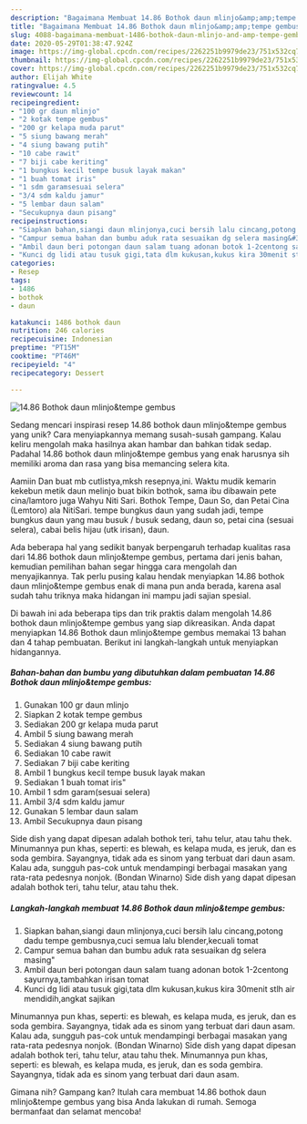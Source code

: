 ```yaml
---
description: "Bagaimana Membuat 14.86 Bothok daun mlinjo&amp;amp;tempe gembus yang Sempurna"
title: "Bagaimana Membuat 14.86 Bothok daun mlinjo&amp;amp;tempe gembus yang Sempurna"
slug: 4088-bagaimana-membuat-1486-bothok-daun-mlinjo-and-amp-tempe-gembus-yang-sempurna
date: 2020-05-29T01:38:47.924Z
image: https://img-global.cpcdn.com/recipes/2262251b9979de23/751x532cq70/1486-bothok-daun-mlinjotempe-gembus-foto-resep-utama.jpg
thumbnail: https://img-global.cpcdn.com/recipes/2262251b9979de23/751x532cq70/1486-bothok-daun-mlinjotempe-gembus-foto-resep-utama.jpg
cover: https://img-global.cpcdn.com/recipes/2262251b9979de23/751x532cq70/1486-bothok-daun-mlinjotempe-gembus-foto-resep-utama.jpg
author: Elijah White
ratingvalue: 4.5
reviewcount: 14
recipeingredient:
- "100 gr daun mlinjo"
- "2 kotak tempe gembus"
- "200 gr kelapa muda parut"
- "5 siung bawang merah"
- "4 siung bawang putih"
- "10 cabe rawit"
- "7 biji cabe keriting"
- "1 bungkus kecil tempe busuk layak makan"
- "1 buah tomat iris"
- "1 sdm garamsesuai selera"
- "3/4 sdm kaldu jamur"
- "5 lembar daun salam"
- "Secukupnya daun pisang"
recipeinstructions:
- "Siapkan bahan,siangi daun mlinjonya,cuci bersih lalu cincang,potong dadu tempe gembusnya,cuci semua lalu blender,kecuali tomat"
- "Campur semua bahan dan bumbu aduk rata sesuaikan dg selera masing&#34;"
- "Ambil daun beri potongan daun salam tuang adonan botok 1-2centong sayurnya,tambahkan irisan tomat"
- "Kunci dg lidi atau tusuk gigi,tata dlm kukusan,kukus kira 30menit stlh air mendidih,angkat sajikan"
categories:
- Resep
tags:
- 1486
- bothok
- daun

katakunci: 1486 bothok daun 
nutrition: 246 calories
recipecuisine: Indonesian
preptime: "PT15M"
cooktime: "PT46M"
recipeyield: "4"
recipecategory: Dessert

---
```



![14.86 Bothok daun mlinjo&amp;tempe gembus](https://img-global.cpcdn.com/recipes/2262251b9979de23/751x532cq70/1486-bothok-daun-mlinjotempe-gembus-foto-resep-utama.jpg)

Sedang mencari inspirasi resep 14.86 bothok daun mlinjo&amp;tempe gembus yang unik? Cara menyiapkannya memang susah-susah gampang. Kalau keliru mengolah maka hasilnya akan hambar dan bahkan tidak sedap. Padahal 14.86 bothok daun mlinjo&amp;tempe gembus yang enak harusnya sih memiliki aroma dan rasa yang bisa memancing selera kita.

Aamiin Dan buat mb cutlistya,mksh resepnya,ini. Waktu mudik kemarin kekebun metik daun melinjo buat bikin bothok, sama ibu dibawain pete cina/lamtoro juga Wahyu Niti Sari. Bothok Tempe, Daun So, dan Petai Cina (Lemtoro) ala NitiSari. tempe bungkus daun yang sudah jadi, tempe bungkus daun yang mau busuk / busuk sedang, daun so, petai cina (sesuai selera), cabai belis hijau (utk irisan), daun.

Ada beberapa hal yang sedikit banyak berpengaruh terhadap kualitas rasa dari 14.86 bothok daun mlinjo&amp;tempe gembus, pertama dari jenis bahan, kemudian pemilihan bahan segar hingga cara mengolah dan menyajikannya. Tak perlu pusing kalau hendak menyiapkan 14.86 bothok daun mlinjo&amp;tempe gembus enak di mana pun anda berada, karena asal sudah tahu triknya maka hidangan ini mampu jadi sajian spesial.


Di bawah ini ada beberapa tips dan trik praktis dalam mengolah 14.86 bothok daun mlinjo&amp;tempe gembus yang siap dikreasikan. Anda dapat menyiapkan 14.86 Bothok daun mlinjo&amp;tempe gembus memakai 13 bahan dan 4 tahap pembuatan. Berikut ini langkah-langkah untuk menyiapkan hidangannya.

<!--inarticleads1-->

##### Bahan-bahan dan bumbu yang dibutuhkan dalam pembuatan 14.86 Bothok daun mlinjo&amp;tempe gembus:

1. Gunakan 100 gr daun mlinjo
1. Siapkan 2 kotak tempe gembus
1. Sediakan 200 gr kelapa muda parut
1. Ambil 5 siung bawang merah
1. Sediakan 4 siung bawang putih
1. Sediakan 10 cabe rawit
1. Sediakan 7 biji cabe keriting
1. Ambil 1 bungkus kecil tempe busuk layak makan
1. Sediakan 1 buah tomat iris&#34;
1. Ambil 1 sdm garam(sesuai selera)
1. Ambil 3/4 sdm kaldu jamur
1. Gunakan 5 lembar daun salam
1. Ambil Secukupnya daun pisang


Side dish yang dapat dipesan adalah bothok teri, tahu telur, atau tahu thek. Minumannya pun khas, seperti: es blewah, es kelapa muda, es jeruk, dan es soda gembira. Sayangnya, tidak ada es sinom yang terbuat dari daun asam. Kalau ada, sungguh pas-cok untuk mendampingi berbagai masakan yang rata-rata pedesnya nonjok. (Bondan Winarno) Side dish yang dapat dipesan adalah bothok teri, tahu telur, atau tahu thek. 

<!--inarticleads2-->

##### Langkah-langkah membuat 14.86 Bothok daun mlinjo&amp;tempe gembus:

1. Siapkan bahan,siangi daun mlinjonya,cuci bersih lalu cincang,potong dadu tempe gembusnya,cuci semua lalu blender,kecuali tomat
1. Campur semua bahan dan bumbu aduk rata sesuaikan dg selera masing&#34;
1. Ambil daun beri potongan daun salam tuang adonan botok 1-2centong sayurnya,tambahkan irisan tomat
1. Kunci dg lidi atau tusuk gigi,tata dlm kukusan,kukus kira 30menit stlh air mendidih,angkat sajikan


Minumannya pun khas, seperti: es blewah, es kelapa muda, es jeruk, dan es soda gembira. Sayangnya, tidak ada es sinom yang terbuat dari daun asam. Kalau ada, sungguh pas-cok untuk mendampingi berbagai masakan yang rata-rata pedesnya nonjok. (Bondan Winarno) Side dish yang dapat dipesan adalah bothok teri, tahu telur, atau tahu thek. Minumannya pun khas, seperti: es blewah, es kelapa muda, es jeruk, dan es soda gembira. Sayangnya, tidak ada es sinom yang terbuat dari daun asam. 

Gimana nih? Gampang kan? Itulah cara membuat 14.86 bothok daun mlinjo&amp;tempe gembus yang bisa Anda lakukan di rumah. Semoga bermanfaat dan selamat mencoba!
